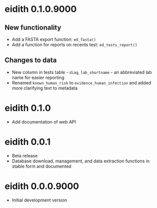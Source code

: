 # eidith 0.1.0.9000

## New functionality

- Add a FASTA export function: `ed_fasta()`
- Add a function for reports on recents test: `ed_tests_report()`

## Changes to data

 - New column in tests table - `diag_lab_shortname` - an abbreviated lab name for easier reporting
 - Renamed `known_human_risk` to `evidence_human_infection` and added more clarifying text to metadata
 
# eidith 0.1.0

* Add documentation of web API

# eidith 0.0.1

* Beta release
* Database download, management, and data extraction functions in stable
  form and documented

# eidith 0.0.0.9000

* Initial development version




